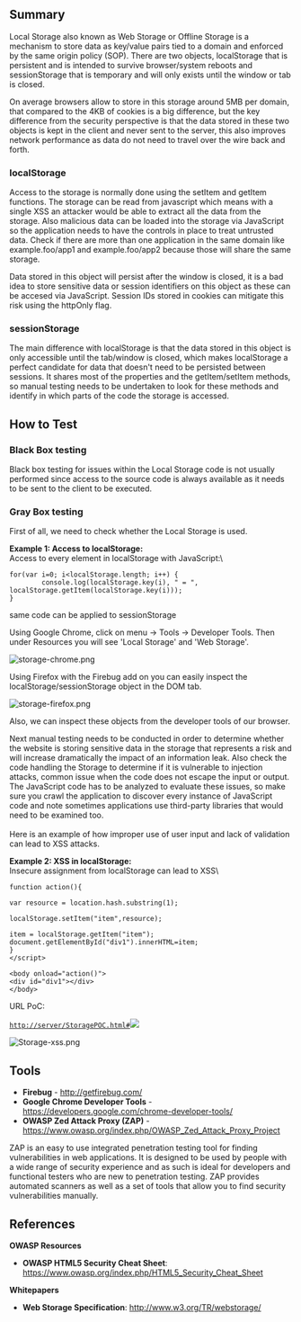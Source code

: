 Summary
-------

Local Storage also known as Web Storage or Offline Storage is a mechanism to store data as key/value pairs tied to a domain and enforced by the same origin policy (SOP). There are two objects, localStorage that is persistent and is intended to survive browser/system reboots and sessionStorage that is temporary and will only exists until the window or tab is closed.

On average browsers allow to store in this storage around 5MB per domain, that compared to the 4KB of cookies is a big difference, but the key difference from the security perspective is that the data stored in these two objects is kept in the client and never sent to the server, this also improves network performance as data do not need to travel over the wire back and forth.

### localStorage

Access to the storage is normally done using the setItem and getItem functions. The storage can be read from javascript which means with a single XSS an attacker would be able to extract all the data from the storage. Also malicious data can be loaded into the storage via JavaScript so the application needs to have the controls in place to treat untrusted data. Check if there are more than one application in the same domain like example.foo/app1 and example.foo/app2 because those will share the same storage.

Data stored in this object will persist after the window is closed, it is a bad idea to store sensitive data or session identifiers on this object as these can be accesed via JavaScript. Session IDs stored in cookies can mitigate this risk using the httpOnly flag.

### sessionStorage

The main difference with localStorage is that the data stored in this object is only accessible until the tab/window is closed, which makes localStorage a perfect candidate for data that doesn't need to be persisted between sessions. It shares most of the properties and the getItem/setItem methods, so manual testing needs to be undertaken to look for these methods and identify in which parts of the code the storage is accessed.

How to Test
-----------

### Black Box testing

Black box testing for issues within the Local Storage code is not usually performed since access to the source code is always available as it needs to be sent to the client to be executed.

### Gray Box testing

First of all, we need to check whether the Local Storage is used.

**Example 1: Access to localStorage:**\
Access to every element in localStorage with JavaScript:\

    for(var i=0; i<localStorage.length; i++) {                                               
            console.log(localStorage.key(i), " = ", localStorage.getItem(localStorage.key(i)));
    }

same code can be applied to sessionStorage

Using Google Chrome, click on menu -&gt; Tools -&gt; Developer Tools. Then under Resources you will see 'Local Storage' and 'Web Storage'.

![](storage-chrome.png "storage-chrome.png")

Using Firefox with the Firebug add on you can easily inspect the localStorage/sessionStorage object in the DOM tab.

![](storage-firefox.png "storage-firefox.png")

Also, we can inspect these objects from the developer tools of our browser.

Next manual testing needs to be conducted in order to determine whether the website is storing sensitive data in the storage that represents a risk and will increase dramatically the impact of an information leak. Also check the code handling the Storage to determine if it is vulnerable to injection attacks, common issue when the code does not escape the input or output. The JavaScript code has to be analyzed to evaluate these issues, so make sure you crawl the application to discover every instance of JavaScript code and note sometimes applications use third-party libraries that would need to be examined too.\
\
Here is an example of how improper use of user input and lack of validation can lead to XSS attacks.

**Example 2: XSS in localStorage:**\
Insecure assignment from localStorage can lead to XSS\

    function action(){

    var resource = location.hash.substring(1);

    localStorage.setItem("item",resource);

    item = localStorage.getItem("item");
    document.getElementById("div1").innerHTML=item;
    }
    </script>

    <body onload="action()">
    <div id="div1"></div>
    </body> 

URL PoC:

[`http://server/StoragePOC.html#`](http://server/StoragePOC.html#)<img src=x onerror=alert(1)>

![](Storage-xss.png "Storage-xss.png")

Tools
-----

-   **Firebug** - <http://getfirebug.com/>
-   **Google Chrome Developer Tools** - <https://developers.google.com/chrome-developer-tools/>
-   **OWASP Zed Attack Proxy (ZAP)** - <https://www.owasp.org/index.php/OWASP_Zed_Attack_Proxy_Project>

ZAP is an easy to use integrated penetration testing tool for finding vulnerabilities in web applications. It is designed to be used by people with a wide range of security experience and as such is ideal for developers and functional testers who are new to penetration testing. ZAP provides automated scanners as well as a set of tools that allow you to find security vulnerabilities manually.

References
----------

**OWASP Resources**

-   **OWASP HTML5 Security Cheat Sheet**: <https://www.owasp.org/index.php/HTML5_Security_Cheat_Sheet>

**Whitepapers**

-   **Web Storage Specification**: <http://www.w3.org/TR/webstorage/>

